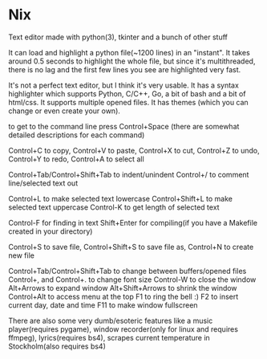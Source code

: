 # Nix
Text editor made with python(3), tkinter and a bunch of other stuff

It can load and highlight a python file(~1200 lines) in an "instant". It takes around 0.5 seconds to highlight the whole file, but since it's multithreaded, there is no lag and the first few lines you see are highlighted very fast.

It's not a perfect text editor, but I think it's very usable. It has a syntax highlighter which supports Python, C/C++, Go, a bit of bash and a bit of html/css. It supports multiple opened files. It has themes (which you can change or even create your own).

to get to the command line press Control+Space (there are somewhat detailed descriptions for each command)

Control+C to copy, Control+V to paste, Control+X to cut, Control+Z to undo, Control+Y to redo, Control+A to select all

Control+Tab/Control+Shift+Tab to indent/unindent
Control+/ to comment line/selected text out

Control+L to make selected text lowercase Control+Shift+L to make selected text uppercase
Control-K to get length of selected text

Control-F for finding in text
Shift+Enter for compiling(if you have a Makefile created in your directory)

Control+S to save file, Control+Shift+S to save file as, Control+N to create new file

Control+Tab/Control+Shift+Tab to change between buffers/opened files
Control+, and Control+. to change font size
Control-W to close the window
Alt+Arrows to expand window
Alt+Shift+Arrows to shrink the window
Control+Alt to access menu at the top
F1 to ring the bell :)
F2 to insert current day, date and time
F11 to make window fullscreen

There are also some very dumb/esoteric features like a music player(requires pygame), window recorder(only for linux and requires ffmpeg), lyrics(requires bs4), scrapes current temperature in Stockholm(also requires bs4)
